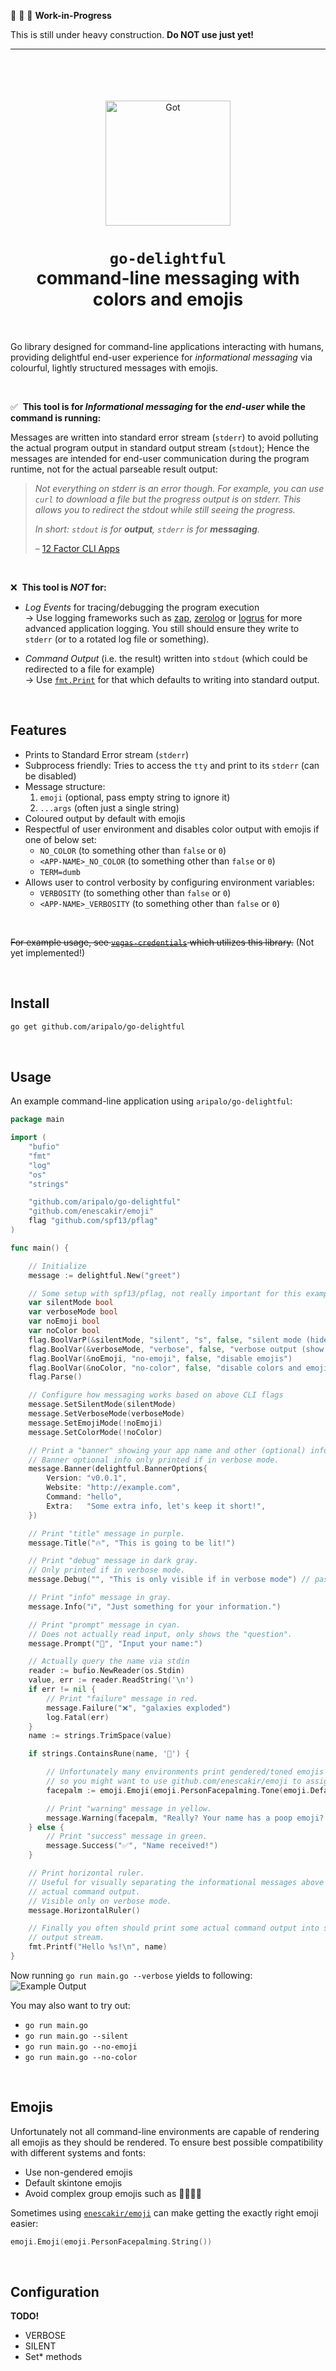 🚧 🚧 🚧  **Work-in-Progress**

This is still under heavy construction. **Do NOT use just yet!**

---

<br/>
<br/>


<div align="center">
	<br/>
	<br/>
	<img width="200" src="assets/go-delightful.svg" alt="Got" />
  <h1>
  <code>go-delightful</code>
  <br/>
  <span>command-line messaging with colors and emojis</span>
  </h1>
  <br/>
</div>

Go library designed for command-line applications interacting with humans, providing delightful end-user experience for _informational messaging_ via colourful, lightly structured messages with emojis.

<br/>

✅ &nbsp;**This tool is for _Informational messaging_ for the _end-user_ while the command is running:**

Messages are written into standard error stream (`stderr`) to avoid polluting the actual program output in standard output stream (`stdout`); Hence the messages are intended for end-user communication during the program runtime, not for the actual parseable result output:

> _Not everything on stderr is an error though. For example, you can use `curl` to download a file but the progress output is on stderr. This allows you to redirect the stdout while still seeing the progress._
>
> _In short: `stdout` is for **output**, `stderr` is for **messaging**._
>
> – [12 Factor CLI Apps](https://medium.com/@jdxcode/12-factor-cli-apps-dd3c227a0e46)

<br/>

❌ &nbsp;**This tool is _NOT_ for:**

- _Log Events_ for tracing/debugging the program execution<br/>→ Use logging frameworks such as [zap](https://github.com/uber-go/zap), [zerolog](https://github.com/rs/zerolog) or [logrus](https://github.com/sirupsen/logrus) for more advanced application logging. You still should ensure they write to `stderr` (or to a rotated log file or something).

- _Command Output_ (i.e. the result) written into `stdout` (which could be redirected to a file for example)<br/>→ Use [`fmt.Print`](https://pkg.go.dev/fmt#Print) for that which defaults to writing into standard output.



<br/>

## Features
- Prints to Standard Error stream (`stderr`)
- Subprocess friendly: Tries to access the `tty` and print to its `stderr` (can be disabled)
- Message structure:
  1. `emoji` (optional, pass empty string to ignore it)
  2. `...args` (often just a single string)
- Coloured output by default with emojis
- Respectful of user environment and disables color output with emojis if one of below set:
  - `NO_COLOR` (to something other than `false` or `0`)
  - `<APP-NAME>_NO_COLOR` (to something other than `false` or `0`)
  - `TERM=dumb`
- Allows user to control verbosity by configuring environment variables:
  - `VERBOSITY` (to something other than `false` or `0`)
  - `<APP-NAME>_VERBOSITY` (to something other than `false` or `0`)

<br/>

~~For example usage, see [`vegas-credentials`](https://github.com/aripalo/vegas-credentials) which utilizes this library.~~ (Not yet implemented!)

<br/>

## Install

```sh
go get github.com/aripalo/go-delightful
```

<br/>

## Usage

An example command-line application using `aripalo/go-delightful`:
```go
package main

import (
	"bufio"
	"fmt"
	"log"
	"os"
	"strings"

	"github.com/aripalo/go-delightful"
	"github.com/enescakir/emoji"
	flag "github.com/spf13/pflag"
)

func main() {

	// Initialize
	message := delightful.New("greet")

	// Some setup with spf13/pflag, not really important for this example
	var silentMode bool
	var verboseMode bool
	var noEmoji bool
	var noColor bool
	flag.BoolVarP(&silentMode, "silent", "s", false, "silent mode (hides everything except prompt/failure messages)")
	flag.BoolVar(&verboseMode, "verbose", false, "verbose output (show everything, overrides silent mode)")
	flag.BoolVar(&noEmoji, "no-emoji", false, "disable emojis")
	flag.BoolVar(&noColor, "no-color", false, "disable colors and emojis")
	flag.Parse()

	// Configure how messaging works based on above CLI flags
	message.SetSilentMode(silentMode)
	message.SetVerboseMode(verboseMode)
	message.SetEmojiMode(!noEmoji)
	message.SetColorMode(!noColor)

	// Print a "banner" showing your app name and other (optional) info.
	// Banner optional info only printed if in verbose mode.
	message.Banner(delightful.BannerOptions{
		Version: "v0.0.1",
		Website: "http://example.com",
		Command: "hello",
		Extra:   "Some extra info, let's keep it short!",
	})

	// Print "title" message in purple.
	message.Title("🔥", "This is going to be lit!")

	// Print "debug" message in dark gray.
	// Only printed if in verbose mode.
	message.Debug("", "This is only visible if in verbose mode") // passing empty string for emoji disables it

	// Print "info" message in gray.
	message.Info("ℹ️", "Just something for your information.")

	// Print "prompt" message in cyan.
	// Does not actually read input, only shows the "question".
	message.Prompt("🙋", "Input your name:")

	// Actually query the name via stdin
	reader := bufio.NewReader(os.Stdin)
	value, err := reader.ReadString('\n')
	if err != nil {
		// Print "failure" message in red.
		message.Failure("❌", "galaxies exploded")
		log.Fatal(err)
	}
	name := strings.TrimSpace(value)

	if strings.ContainsRune(name, '💩') {

		// Unfortunately many environments print gendered/toned emojis incorrectly
		// so you might want to use github.com/enescakir/emoji to assign "neutral" emoji
		facepalm := emoji.Emoji(emoji.PersonFacepalming.Tone(emoji.Default))

		// Print "warning" message in yellow.
		message.Warning(facepalm, "Really? Your name has a poop emoji? You're being silly...")
	} else {
		// Print "success" message in green.
		message.Success("✅", "Name received!")
	}

	// Print horizontal ruler.
	// Useful for visually separating the informational messages above from
	// actual command output.
	// Visible only on verbose mode.
	message.HorizontalRuler()

	// Finally you often should print some actual command output into standard
	// output stream.
	fmt.Printf("Hello %s!\n", name)
}
```

Now running `go run main.go --verbose` yields to following:
![Example Output](/assets/example-output.png)

You may also want to try out:
- `go run main.go`
- `go run main.go --silent`
- `go run main.go --no-emoji`
- `go run main.go --no-color`

<br/>

## Emojis

Unfortunately not all command-line environments are capable of rendering all emojis as they should be rendered. To ensure best possible compatibility with different systems and fonts:
- Use non-gendered emojis
- Default skintone emojis
- Avoid complex group emojis such as 👨‍👩‍👧‍👧

Sometimes using [`enescakir/emoji`](https://github.com/enescakir/emoji) can make getting the exactly right emoji easier:
```go
emoji.Emoji(emoji.PersonFacepalming.String())
```

<br/>

## Configuration

**TODO!**

- VERBOSE
- SILENT
- Set* methods
